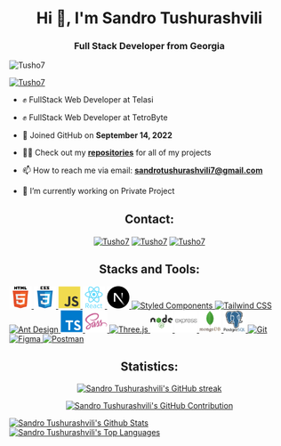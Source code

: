 <h1 align="center">Hi 👋, I'm Sandro Tushurashvili</h1>
<h3 align="center">Full Stack Developer from Georgia</h3>

<p align="left"> <img src="https://komarev.com/ghpvc/?username=Tusho7&label=Profile%20views&color=3f5427&style=plastic" alt="Tusho7" /> </p>

<p align="left"> <a href="https://github.com/ryo-ma/github-profile-trophy"><img src="https://github-profile-trophy.vercel.app/?username=Tusho7" alt="Tusho7" /></a> </p>

- ✊ FullStack Web Developer at Telasi
  
- ✊ FullStack Web Developer at TetroByte

- 📅 Joined GitHub on **September 14, 2022**

- 👨‍💻 Check out my <a href="https://github.com/Tusho7?tab=repositories"><b>repositories</b></a> for all of my projects

- 📫 How to reach me via email: <b>sandrotushurashvili7@gmail.com</b>

- 🔭 I’m currently working on Private Project

<h2 align="center"> Contact: </h2>
 <p align="center">
<a href="https://www.facebook.com/SandrooTushurashvili" target="blank"><img align="center" src="https://raw.githubusercontent.com/rahuldkjain/github-profile-readme-generator/master/src/images/icons/Social/facebook.svg" alt="Tusho7" height="30" width="40" /></a>
<a href="https://www.linkedin.com/in/sandro-tushurashvili/" target="blank"><img align="center" src="https://raw.githubusercontent.com/rahuldkjain/github-profile-readme-generator/master/src/images/icons/Social/linked-in-alt.svg" alt="Tusho7" height="30" width="40" /></a>
<a href="https://www.instagram.com/sandrotushurashvili/" target="blank"><img align="center" src="https://raw.githubusercontent.com/rahuldkjain/github-profile-readme-generator/master/src/images/icons/Social/instagram.svg" alt="Tusho7" height="30" width="40" /></a>
</p>

<h2 align="center"> Stacks and Tools: </h2>

<p align="left">
  <a href="https://www.w3schools.com/html/" target="_blank" rel="noreferrer">
    <img src="https://raw.githubusercontent.com/devicons/devicon/master/icons/html5/html5-original-wordmark.svg" alt="HTML5" width="40" height="40"/>
  </a>
  <a href="https://www.w3schools.com/css/" target="_blank" rel="noreferrer">
    <img src="https://raw.githubusercontent.com/devicons/devicon/master/icons/css3/css3-original-wordmark.svg" alt="CSS3" width="40" height="40"/>
  </a>
  <a href="https://developer.mozilla.org/en-US/docs/Web/JavaScript" target="_blank" rel="noreferrer">
    <img src="https://raw.githubusercontent.com/devicons/devicon/master/icons/javascript/javascript-original.svg" alt="JavaScript" width="40" height="40"/>
  </a>
  <a href="https://reactjs.org/" target="_blank" rel="noreferrer">
    <img src="https://raw.githubusercontent.com/devicons/devicon/master/icons/react/react-original-wordmark.svg" alt="React" width="40" height="40"/>
  </a>
  <a href="https://nextjs.org/" target="_blank" rel="noreferrer">
    <img src="https://raw.githubusercontent.com/devicons/devicon/master/icons/nextjs/nextjs-original.svg" alt="Next.js" width="40" height="40"/>
  </a>
  <a href="https://styled-components.com/" target="_blank" rel="noreferrer">
    <img src="https://styled-components.com/logo.png" alt="Styled Components" width="40" height="40"/>
  </a>
  <a href="https://tailwindcss.com/" target="_blank" rel="noreferrer">
    <img src="https://www.vectorlogo.zone/logos/tailwindcss/tailwindcss-icon.svg" alt="Tailwind CSS" width="40" height="40"/>
  </a>
 <a href="https://ant.design/" target="_blank" rel="noreferrer">
  <img src="https://gw.alipayobjects.com/zos/rmsportal/KDpgvguMpGfqaHPjicRK.svg" alt="Ant Design" width="40" height="40"/>
</a>

  <a href="https://www.typescriptlang.org/" target="_blank" rel="noreferrer">
    <img src="https://raw.githubusercontent.com/devicons/devicon/master/icons/typescript/typescript-original.svg" alt="TypeScript" width="40" height="40"/>
  </a>
  <a href="https://sass-lang.com/" target="_blank" rel="noreferrer">
    <img src="https://raw.githubusercontent.com/devicons/devicon/master/icons/sass/sass-original.svg" alt="Sass" width="40" height="40"/>
  </a>
  <a href="https://threejs.org/" target="_blank" rel="noreferrer">
    <img src="https://threejs.org/files/favicon.ico" alt="Three.js" width="40" height="40"/>
  </a>
  <a href="https://nodejs.org/" target="_blank" rel="noreferrer">
    <img src="https://raw.githubusercontent.com/devicons/devicon/master/icons/nodejs/nodejs-original-wordmark.svg" alt="Node.js" width="40" height="40"/>
  </a>
  <a href="https://expressjs.com/" target="_blank" rel="noreferrer">
    <img src="https://raw.githubusercontent.com/devicons/devicon/master/icons/express/express-original-wordmark.svg" alt="Express.js" width="40" height="40"/>
  </a>
  <a href="https://www.mongodb.com/" target="_blank" rel="noreferrer">
    <img src="https://raw.githubusercontent.com/devicons/devicon/master/icons/mongodb/mongodb-original-wordmark.svg" alt="MongoDB" width="40" height="40"/>
  </a>
  <a href="https://www.postgresql.org/" target="_blank" rel="noreferrer">
  <img src="https://raw.githubusercontent.com/devicons/devicon/master/icons/postgresql/postgresql-original-wordmark.svg" alt="PostgreSQL" width="40" height="40"/>
  </a>
  <a href="https://git-scm.com/" target="_blank" rel="noreferrer">
    <img src="https://www.vectorlogo.zone/logos/git-scm/git-scm-icon.svg" alt="Git" width="40" height="40"/>
  </a>
  <a href="https://www.figma.com/" target="_blank" rel="noreferrer">
    <img src="https://www.vectorlogo.zone/logos/figma/figma-icon.svg" alt="Figma" width="40" height="40"/>
  </a>
    <a href="https://postman.com" target="_blank" rel="noreferrer">
    <img src="https://www.vectorlogo.zone/logos/getpostman/getpostman-icon.svg" alt="Postman" width="40" height="40"/>
  </a>
</p>
  


<h2 align="center"> Statistics: </h2>

<p align="center">
  <a href="https://github.com/Tusho7">
    <img src="https://github-readme-streak-stats.herokuapp.com/?user=Tusho7&theme=radical&border=7F3FBF&background=0D1117" alt="Sandro Tushurashvili's GitHub streak"/>
  </a>
</p>

<p align="center">
  <a href="https://github.com/Tusho7">
    <img src="https://github-profile-summary-cards.vercel.app/api/cards/profile-details?username=Tusho7&theme=radical" alt="Sandro Tushurashvili's GitHub Contribution"/>
  </a>
</p>

<a> 
  <a href="https://github.com/Tusho7"><img alt="Sandro Tushurashvili's Github Stats" src="https://denvercoder1-github-readme-stats.vercel.app/api?username=Tusho7&show_icons=true&count_private=true&theme=react&border_color=7F3FBF&bg_color=0D1117&title_color=CDB4DB&icon_color=CDB4DB" height="192px" width="49.5%"/></a>
  <a href="https://github.com/Tusho7"><img alt="Sandro Tushurashvili's Top Languages" src="https://denvercoder1-github-readme-stats.vercel.app/api/top-langs/?username=Tusho7&langs_count=8&layout=compact&theme=react&border_color=7F3FBF&bg_color=0D1117&title_color=CDB4DB&icon_color=CDB4DB" height="192px" width="49.5%"/></a>
  <br/>
</a>

